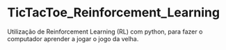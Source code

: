 # TicTacToe_Reinforcement_Learning</br>
Utilização de Reinforcement Learning (RL) com python, para fazer o computador aprender a jogar o jogo da velha.
